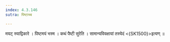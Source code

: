 ```yaml
---
index: 4.3.146
sutra: पिष्टाच्च

---
```

 मयट् स्याद्विकारे । पिष्टमयं भस्म । कथं पैष्टी सुरेति । सामान्यविवक्षायां तस्येदं <{SK1500}>इत्यण् ॥